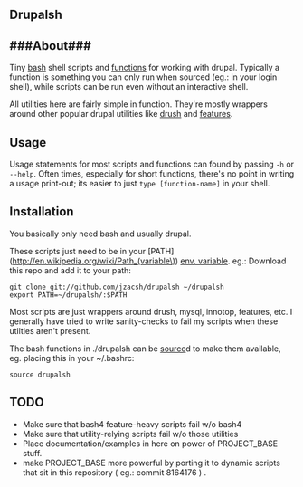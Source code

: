 ## Drupalsh ##

###About###
------------
Tiny [bash](http://www.gnu.org/software/bash/manual/bashref.html) shell scripts and [functions](http://www.gnu.org/software/bash/manual/bashref.html#Shell-Functions) for working with drupal. Typically a function is something you can only run when sourced (eg.: in your login shell), while scripts can be run even without an interactive shell.

All utilities here are fairly simple in function. They're mostly wrappers around other popular
drupal utilities like [drush](http://drupal.org/project/drush) and [features](http://drupal.org/project/features).

Usage
------------
Usage statements for most scripts and functions can found by passing `-h` or
`--help`. Often times, especially for short functions, there's no point in
writing a usage print-out; its easier to just `type [function-name]` in your
shell.

Installation
------------
You basically only need bash and usually drupal.

These scripts just need to be in your [PATH](http://en.wikipedia.org/wiki/Path_(variable\)) [env. variable](http://en.wikipedia.org/wiki/Environment_variable). eg.: Download this repo and add it to your path:

    git clone git://github.com/jzacsh/drupalsh ~/drupalsh
    export PATH=~/drupalsh/:$PATH

Most scripts are just wrappers around drush, mysql, innotop, features, etc. I
generally have tried to write sanity-checks to fail my scripts when these
utilties aren't present.

The bash functions in ./drupalsh can be [source](http://www.gnu.org/software/bash/manual/bashref.html#Bourne-Shell-Builtins)d to make them available, eg. placing this in your ~/.bashrc:

    source drupalsh

TODO
----
- Make sure that bash4 feature-heavy scripts fail w/o bash4
- Make sure that utility-relying scripts fail w/o those utilities
- Place documentation/examples in here on power of PROJECT_BASE stuff.
- make PROJECT_BASE more powerful by porting it to dynamic scripts that sit in
  this repository ( eg.: commit 8164176 ) .
